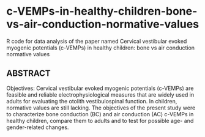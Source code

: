 # c-VEMPs-in-healthy-children-bone-vs-air-conduction-normative-values
R code for data analysis of the paper named Cervical vestibular evoked myogenic potentials (c-VEMPs) in healthy children: bone vs air conduction normative values



## ABSTRACT  
Objectives: Cervical vestibular evoked myogenic potentials (c-VEMPs) are feasible and reliable electrophysiological measures that are widely used in adults for evaluating the otolith vestibulospinal function. In children, normative values are still lacking. The objectives of the present study were to characterize bone conduction (BC) and air conduction (AC) c-VEMPs in healthy children, compare them to adults and to test for possible age- and gender-related changes.


